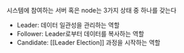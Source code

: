 시스템에 참여하는 서버 혹은 node는 3가지 상태 중 하나를 갖는다
- Leader: 데이터 일관성을 관리하는 역할
- Follower: Leader로부터 데이터를 복사하는 역할
- Candidate: [[Leader Election]] 과정을 시작하는 역할